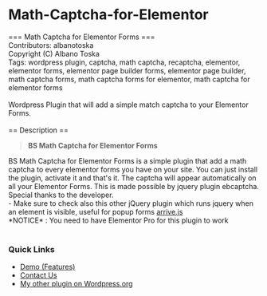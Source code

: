 # Math-Captcha-for-Elementor

=== Math Captcha for Elementor Forms  ===<br>
Contributors: albanotoska<br>
Copyright (C) Albano Toska<br>
Tags: wordpress plugin, captcha, math captcha, recaptcha, elementor, elementor forms, elementor page builder forms, elementor page builder, math captcha forms, math captcha forms for elementor, math captcha for elementor forms<br>
<br>
Wordpress Plugin that will add a simple match captcha to your Elementor Forms.<br>
<br>
== Description ==
<br>
<blockquote>
    <p>
        <strong>BS Math Captcha for Elementor Forms</strong>
    </p>
</blockquote>
BS Math Captcha for Elementor Forms is a simple plugin that add a math captcha to every elementor forms you have on your site. You can just install the plugin, activate it and that's it. The captcha will appear automatically on all your Elementor Forms. This is made possible by jquery plugin ebcaptcha. Special thanks to the developer.<br>
- Make sure to check also this other jQuery plugin which runs jquery when an element is visible, useful for popup forms <a href="https://github.com/uzairfarooq/arrive"> arrive.js </a><br>
*NOTICE* : You need to have Elementor Pro for this plugin to work<br>
<br>
<h3>Quick Links</h3> 
<ul>
    <li><a href="https://albanotoska.com/bsbanners/bs-math-captcha-for-elementor-forms/">Demo (Features)</a></li>
    <li><a href="https://albanotoska.com/#contact">Contact Us</a></li>
    <li><a href="https://wordpress.org/plugins/bs-banners/">My other plugin on Wordpress.org</a></li>
</ul>
